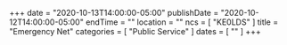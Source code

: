 +++
date = "2020-10-13T14:00:00-05:00"
publishDate = "2020-10-12T14:00:00-05:00"
endTime = ""
location = ""
ncs = [ "KE0LDS" ]
title = "Emergency Net"
categories = [ "Public Service" ]
dates = [ "" ]
+++
